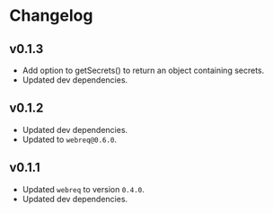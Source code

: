 # Changelog

## v0.1.3

* Add option to getSecrets() to return an object containing secrets.
* Updated dev dependencies.

## v0.1.2

* Updated dev dependencies.
* Updated to `webreq@0.6.0`.

## v0.1.1

* Updated `webreq` to version `0.4.0`.
* Updated dev dependencies.